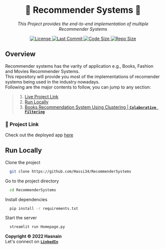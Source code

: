 <p align="center">
    <b>
        <h1 align="center">🔂 Recommender Systems 🔂</h1>
    </b>
</p>
<p align="center">
    <em>This Project provides the end-to-end implementation of multiple Recommender Systems</em>
</p>

<p align="center">
    <a href="https://github.com/Hassi34/RecommenderSystems/blob/main/LICENSE">
        <img alt="License" src="https://img.shields.io/github/license/hassi34/vizpool?color=g">
    </a>
    <a href="https://github.com/Hassi34/RecommenderSystems">
        <img alt="Last Commit" src="https://img.shields.io/github/last-commit/hassi34/vizpool/main?color=g">
    </a>
    <a href="https://github.com/Hassi34/RecommenderSystems">
        <img alt="Code Size" src="https://img.shields.io/github/languages/code-size/hassi34/vizpool?color=g">
    </a>
    <a href="https://github.com/Hassi34/RecommenderSystems">
        <img alt="Repo Size" src="https://img.shields.io/github/repo-size/hassi34/vizpool?color=g">
    </a>
</p>

## Overview
Recommender systems has the varity of application e.g., Books, Fashion and Movies Recommender Systems.<br>
This repository will provide you most of the implementations of recomender systems being used in the industry nowadays.<br>
Following are the major contents to follow, you can jump to any section:

>   1. [Live Project Link](https://recommendersystems.streamlit.app/)
>   2. [Run Locally](#run-local)
>   3. [Books Recommendation System Using Clustering | **``Colaborative Filtering``**](https://github.com/Hassi34/RecommenderSystems/blob/main/books/BooksRecommenderSystem-ColaborativeFiltering.ipynb)
### 🔗 Project Link<a id='live-project'></a>
Check out the deployed app [here](https://recommendersystems.streamlit.app/)

## Run Locally<a id='run-local'></a>

Clone the project

```bash
  git clone https://github.com/Hassi34/RecommenderSystems
```

Go to the project directory

```bash
  cd RecommenderSystems
```

Install dependencies

```bash
  pip install -r requirements.txt
```

Start the server

```bash
  streamlit run Homepage.py
```
**Copyright &copy; 2022 Hasnain** <br>
Let's connect on **[``LinkedIn``](https://www.linkedin.com/in/hasanain-mehmood-a37a4116b/)** <br>